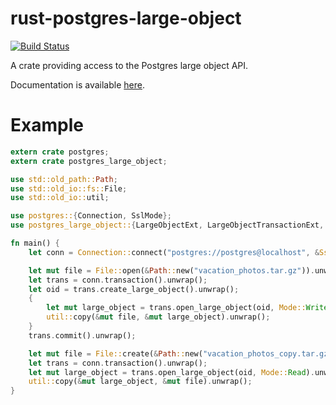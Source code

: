 # rust-postgres-large-object

[![Build Status](https://travis-ci.org/sfackler/rust-postgres-large-object.svg?branch=master)](https://travis-ci.org/sfackler/rust-postgres-large-object)

A crate providing access to the Postgres large object API.

Documentation is available [here](https://sfackler.github.io/rust-postrgres-large-object/doc/postgres_large_object).

# Example

```rust
extern crate postgres;
extern crate postgres_large_object;

use std::old_path::Path;
use std::old_io::fs::File;
use std::old_io::util;

use postgres::{Connection, SslMode};
use postgres_large_object::{LargeObjectExt, LargeObjectTransactionExt, Mode};

fn main() {
    let conn = Connection::connect("postgres://postgres@localhost", &SslMode::None).unwrap();

    let mut file = File::open(&Path::new("vacation_photos.tar.gz")).unwrap();
    let trans = conn.transaction().unwrap();
    let oid = trans.create_large_object().unwrap();
    {
        let mut large_object = trans.open_large_object(oid, Mode::Write).unwrap();
        util::copy(&mut file, &mut large_object).unwrap();
    }
    trans.commit().unwrap();

    let mut file = File::create(&Path::new("vacation_photos_copy.tar.gz")).unwrap();
    let trans = conn.transaction().unwrap();
    let mut large_object = trans.open_large_object(oid, Mode::Read).unwrap();
    util::copy(&mut large_object, &mut file).unwrap();
}
```
